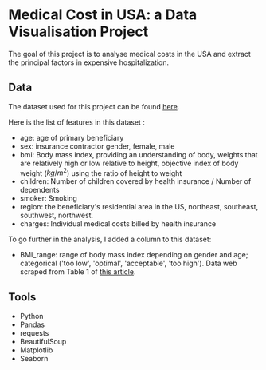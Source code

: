 
# Medical Cost in USA: a Data Visualisation Project 

The goal of this project is to analyse medical costs in the USA and extract the principal factors in expensive hospitalization.


## Data

The dataset used for this project can be found [here](https://www.kaggle.com/mirichoi0218/insurance).

Here is the list of features in this dataset :
* age: age of primary beneficiary
* sex: insurance contractor gender, female, male
* bmi: Body mass index, providing an understanding of body, weights that are relatively high or low relative to height, objective index of body weight ($kg / m ^ 2$) using the ratio of height to weight
* children: Number of children covered by health insurance / Number of dependents
* smoker: Smoking
* region: the beneficiary's residential area in the US, northeast, southeast, southwest, northwest.
* charges: Individual medical costs billed by health insurance

To go further in the analysis, I added a column to this dataset:
* BMI_range: range of body mass index depending on gender and age; categorical ('too low', 'optimal', 'acceptable', 'too high'). Data web scraped from Table 1 of [this article](https://www.ncbi.nlm.nih.gov/pmc/articles/PMC4681110/).


## Tools

* Python
* Pandas
* requests
* BeautifulSoup
* Matplotlib
* Seaborn

